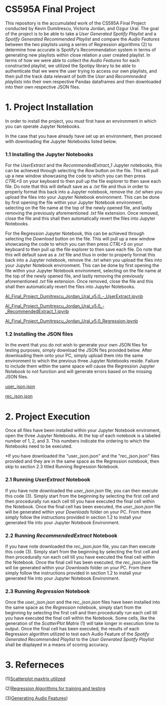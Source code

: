# CS595A Final Project
This repository is the accumulated work of the CS595A Final Project conducted by Kevin Dumitrescu, Victoria Jordan, and Ozgur Ural. The goal of the project is to be able to take a *User Generated Spotify Playlist* and a *Spotify Generated Recommended Playlist* and compare the *Audio Features* between the two playlists using a series of Regression algorithms (2) to determine how accurate is Spotify's Recommendation system in terms of generating new playlists within close relation a user created playlist. In terms of how we were able to collect the *Audio Features* for each constructed playlist, we utilized the Spotipy library to be able to authenticate that we were the user trying to access our own playlists, and then pull the track data relevant of both the *User* and *Recommneded playlists* into their own respective Pandas dataframes and then downloaded into their own respective JSON files.

# 1. Project Installation

In order to install the project, you must first have an environment in which you can operate Jupyter Notebooks.

In the case that you have already have set up an environment, then proceed with downloading the Jupyter Notebooks listed below. 

### 1.1 Installing the Jupyter Notebooks

For the *UserExtract* and the *RecommendedExtract_1* Jupyter notebooks, this can be achieved through selecting the *Raw* button on the file. This will pull up a new window showcasing the code to which you can then press *CTRL+S* on your keyboard to then pull up the file explorer to then save each file. Do note that this will default save as a *.txt* file and thus in order to properly format this back into a Jupyter notebook, remove the *.txt* when you upload the files into your Jupyter Notebook environment. This can be done by first opening the file within your Jupyter Notebook environment, selecting on the file name at the top of the newly opened file, and lastly removing the previously aforementioned *.txt* file extension. Once removed, close the file and this shall then automatically revert the files into Jupyter Notebooks.

For the Regression Jupyter Notebook, this can be achieved through selecting the *Download* button on the file. This will pull up a new window showcasing the code to which you can then press *CTRL+S* on your keyboard to then pull up the file explorer to then save each file. Do note that this will default save as a *.txt* file and thus in order to properly format this back into a Jupyter notebook, remove the *.txt* when you upload the files into your Jupyter Notebook environment. This can be done by first opening the file within your Jupyter Notebook environment, selecting on the file name at the top of the newly opened file, and lastly removing the previously aforementioned *.txt* file extension. Once removed, close the file and this shall then automatically revert the files into Jupyter Notebooks.

[AI_Final_Project_Dumitrescu_Jordan_Ural_v5.0_-_UserExtract.ipynb](https://github.com/Dumitrek/CS595A_Final_Project/blob/main/Jupyter%20Notebook%20Code/AI_Final_Project_Dumitrescu_Jordan_Ural_v5.0_-_UserExtract.ipynb)

[AI_Final_Project_Dumitrescu_Jordan_Ural_v5.0_-_RecommendedExtract_1.ipynb](https://github.com/Dumitrek/CS595A_Final_Project/blob/main/Jupyter%20Notebook%20Code/AI_Final_Project_Dumitrescu_Jordan_Ural_v5.0_-_RecommendedExtract_1.ipynb)

[AI_Final_Project_Dumitrescu_Jordan_Ural_v5.0_Regression.ipynb](https://github.com/Dumitrek/CS595A_Final_Project/blob/main/Jupyter%20Notebook%20Code/AI_Final_Project_Dumitrescu_Jordan_Ural_v5.0_Regression.ipynb)

### 1.2 Installing the JSON files

In the event that you do not wish to generate your own JSON files for testing purposes, simply download the JSON fles provided below. After downloading them onto your PC, simply upload them into the same environment to which the previous three Jupyter Notebooks reside. Failure to include them within the same space will cause the Regression Jupyter Notebook to not function and will generate errors based on the missing JSON files.

[user_json.json](https://github.com/Dumitrek/CS595A_Final_Project/blob/main/JSON%20Data%20Files/user_json.json)

[rec_json.json](https://github.com/Dumitrek/CS595A_Final_Project/blob/main/JSON%20Data%20Files/rec_json.json)


# 2. Project Execution

Once all files have been installed within your Jupyter Notebook enviroment, open the three Jupyter Notebooks. At the top of each notebook is a labeled number of 1, 2, and 3. This numbers indicate the ordering to which the Notebooks need to be executed.

*If you have downloaded the "user_json.json" and the "rec_json.json" files provided and they are in the same space as the Regression notebook, then skip to section 2.3 titled Running Regression Notebook.

### 2.1 Running *UserExtract* Notebook

If you have note downloaded the *user_json.json* file, you can then execute this code (3). Simply start from the beginning by selecting the first cell and then procedurally run each cell till you have executed the final cell within the Notebook. Once the final cell has been executed, the *user_json.json* file will be generated within your *Downloads* folder on your PC. From there simply follow the instructions provided in section 1.2 to install your generated file into your Jupyter Notebook Environment.

### 2.2 Running *RecommendedExtract* Notebook

If you have note downloaded the *rec_json.json* file, you can then execute this code (3). Simply start from the beginning by selecting the first cell and then procedurally run each cell till you have executed the final cell within the Notebook. Once the final cell has been executed, the *rec_json.json* file will be generated within your *Downloads* folder on your PC. From there simply follow the instructions provided in section 1.2 to install your generated file into your Jupyter Notebook Environment.

### 2.3 Running *Regression* Notebook 

Once the *user_json.json* and the *rec_json.json* files have been installed into the same space as the *Regression* notebook, simply start from the beginning by selecting the first cell and then procedurally run each cell till you have executed the final cell within the Notebook. Some cells, like the generation of the *ScatterPlot Matrix* (1) will take longer in execution time to output. Once the final cell has been executed, the results of each Regression algorithm utilized to test each Audio Feature of the *Spotify Generated Recommended Playlist* to the *User Generated Spotify Playlist* shall be displayed in a means of scoring accuracy.

# 3. Referneces

(1)[Scatterplot maxtrix utilized](https://github.com/simon-th/spotify-data-project/blob/master/.ipynb_checkpoints/Extracting%20Spotify%20Audio%20Features-checkpoint.ipynb)

(2)[Regression Algorithms for training and testing](https://scikit-learn.org/stable/modules/svm.html#regression)

(3)[Generating Audio Features](https://github.com/simon-th/spotify-data-project/blob/master/.ipynb_checkpoints/Extracting%20Spotify%20Audio%20Features-checkpoint.ipynb))
